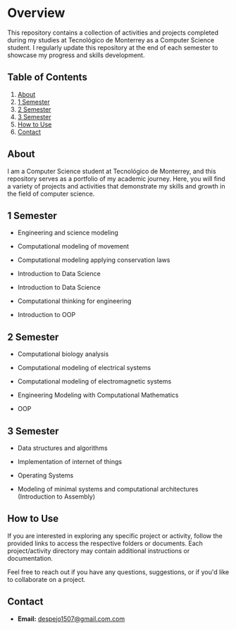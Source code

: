 # Overview

This repository contains a collection of activities and projects completed during my studies at Tecnológico de Monterrey as a Computer Science student. I regularly update this repository at the end of each semester to showcase my progress and skills development.

## Table of Contents

1. [About](#about)
2. [1 Semester](#1-semester)
3. [2 Semester](#2-semester)
4. [3 Semester](#3-semester)
5. [How to Use](#how-to-use)
6. [Contact](#contact)

## About

I am a Computer Science student at Tecnológico de Monterrey, and this repository serves as a portfolio of my academic journey. Here, you will find a variety of projects and activities that demonstrate my skills and growth in the field of computer science.


## 1 Semester

- Engineering and science modeling

- Computational modeling of movement

- Computational modeling applying conservation laws

- Introduction to Data Science

- Introduction to Data Science

- Computational thinking for engineering

- Introduction to OOP


## 2 Semester

- Computational biology analysis

- Computational modeling of electrical systems

- Computational modeling of electromagnetic systems

- Engineering Modeling with Computational Mathematics

- OOP

## 3 Semester

- Data structures and algorithms

- Implementation of internet of things

- Operating Systems

- Modeling of minimal systems and computational architectures (Introduction to Assembly)


## How to Use

If you are interested in exploring any specific project or activity, follow the provided links to access the respective folders or documents. Each project/activity directory may contain additional instructions or documentation.

Feel free to reach out if you have any questions, suggestions, or if you'd like to collaborate on a project.

## Contact

- **Email:** despejo1507@gmail.com.com

